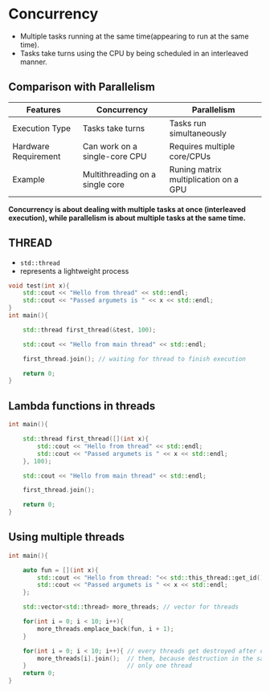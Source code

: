 # Concurrency

- Multiple tasks running at the same time(appearing to run at the same time).
- Tasks take turns using the CPU by being scheduled in an interleaved manner.

## Comparison with Parallelism

| Features | Concurrency | Parallelism |
|-|-|-|
| Execution Type | Tasks take turns | Tasks run simultaneously |
| Hardware Requirement | Can work on a single-core CPU | Requires multiple core/CPUs |
| Example | Multithreading on a single core | Runing matrix multiplication on a GPU |

**Concurrency is about dealing with multiple tasks at once (interleaved execution), while parallelism is about multiple tasks at the same time.**

## THREAD

- ```std::thread```
- represents a lightweight process

```cpp
void test(int x){
    std::cout << "Hello from thread" << std::endl;
    std::cout << "Passed argumets is " << x << std::endl;
}
int main(){

    std::thread first_thread(&test, 100);    

    std::cout << "Hello from main thread" << std::endl;

    first_thread.join(); // waiting for thread to finish execution

    return 0;
}
```

## Lambda functions in threads

```cpp
int main(){

    std::thread first_thread([](int x){
        std::cout << "Hello from thread" << std::endl;
        std::cout << "Passed argumets is " << x << std::endl;
    }, 100);    

    std::cout << "Hello from main thread" << std::endl;

    first_thread.join();

    return 0;
}
```

## Using multiple threads

```cpp
int main(){

    auto fun = [](int x){
        std::cout << "Hello from thread: "<< std::this_thread::get_id() << std::endl;
        std::cout << "Passed argumets is " << x << std::endl;
    };

    std::vector<std::thread> more_threads; // vector for threads

    for(int i = 0; i < 10; i++){
        more_threads.emplace_back(fun, i + 1);
    }

    for(int i = 0; i < 10; i++){ // every threads get destroyed after creating all of
        more_threads[i].join();  // them, because destruction in the same loop means
    }                            // only one thread
    return 0;
}
```
